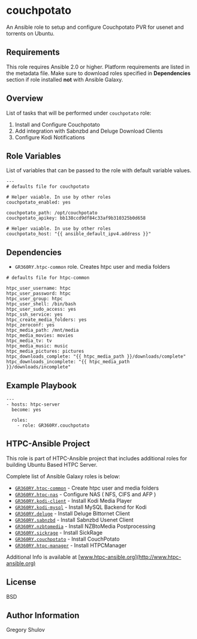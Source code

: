 couchpotato
===========

An Ansible role to setup and configure Couchpotato PVR for usenet and torrents on Ubuntu.

Requirements
------------

This role requires Ansible 2.0 or higher. Platform requirements are listed in the metadata file.
Make sure to download roles specified in **Dependencies** section if role installed **not** with Ansible Galaxy.

Overview
--------

List of tasks that will be performed under `couchpotato` role:

1. Install and Configure Couchpotato
2. Add integration with Sabnzbd and Deluge Download Clients
3. Configure Kodi Notifications

Role Variables
--------------

List of variables that can be passed to the role with default variable values.

```
---
# defaults file for couchpotato

# Helper vaiable. In use by other roles
couchpotato_enabled: yes

couchpotato_path: /opt/couchpotato
couchpotato_apikey: bb138ccd9df84c33af9b310325b0d658

# Helper vaiable. In use by other roles
couchpotato_host: "{{ ansible_default_ipv4.address }}"
```

Dependencies
------------

* `GR360RY.htpc-common` role. Creates htpc user and media folders

```
# defaults file for htpc-common

htpc_user_username: htpc
htpc_user_password: htpc
htpc_user_group: htpc
htpc_user_shell: /bin/bash
htpc_user_sudo_access: yes
htpc_ssh_service: yes
htpc_create_media_folders: yes
htpc_zeroconf: yes
htpc_media_path: /mnt/media
htpc_media_movies: movies
htpc_media_tv: tv
htpc_media_music: music
htpc_media_pictures: pictures
htpc_downloads_complete: "{{ htpc_media_path }}/downloads/complete"
htpc_downloads_incomplete: "{{ htpc_media_path }}/downloads/incomplete"
```

Example Playbook
-------------------------
```
---
- hosts: htpc-server
  become: yes

  roles:
    - role: GR360RY.couchpotato
```

HTPC-Ansible Project
--------------------

This role is part of HTPC-Ansible project that includes additional roles for building Ubuntu Based HTPC Server.

Complete list of Ansible Galaxy roles is below:

- [`GR360RY.htpc-common`](https://galaxy.ansible.com/GR360RY/htpc-common) - Create htpc user and media folders
- [`GR360RY.htpc-nas`](https://galaxy.ansible.com/GR360RY/htpc-nas) - Configure NAS ( NFS, CIFS and AFP )
- [`GR360RY.kodi-client`](https://galaxy.ansible.com/GR360RY/kodi-client) - Install Kodi Media Player
- [`GR360RY.kodi-mysql`](https://galaxy.ansible.com/GR360RY/kodi-mysql) - Install MySQL Backend for Kodi
- [`GR360RY.deluge`](https://galaxy.ansible.com/GR360RY/deluge) - Install Deluge Bittornet Client
- [`GR360RY.sabnzbd`](https://galaxy.ansible.com/GR360RY/sabnzbd) - Install Sabnzbd Usenet Client
- [`GR360RY.nzbtomedia`](https://galaxy.ansible.com/GR360RY/nzbtomedia) - Install NZBtoMedia Postprocessing
- [`GR360RY.sickrage`](https://galaxy.ansible.com/GR360RY/sickrage) - Install SickRage
- [`GR360RY.couchpotato`](https://galaxy.ansible.com/GR360RY/couchpotato) - Install CouchPotato
- [`GR360RY.htpc-manager`](https://galaxy.ansible.com/GR360RY/htpc-manager) - Install HTPCManager

Additional Info is available at [www.htpc-ansible.org](http://www.htpc-ansible.org)

License
-------

BSD

Author Information
------------------

Gregory Shulov
